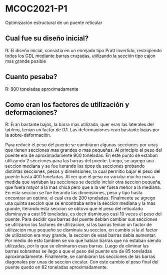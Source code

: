 # MCOC2021-P1
Optimización estructural de un puente reticular


## Cual fue su diseño inicial?
R: El diseño inicial, consistia en un enrejado tipo Pratt invertido, restrigiendo todos los GDL mediante barras cruzadas,
utilizando la sección tipo cajon mas grande posible


## Cuanto pesaba?
R: 800 toneladas aproximadamente


## Como eran los factores de utilización y deformaciones?
R: Eran bastante bajos, la barra mas utilizada, quer eran las laterales del tablero, tenian un factor de 0.1.
Las deformaciones eran bastante bajas por la sobre-deformación.


Para reducir el peso del puente se cambiaron algunas secciones por unas que tienen secciones mas grandes o mas pequeñas.
Al principio el peso del puente era de aproximadamente 900 toneladas. En este punto se estaban utilizando 2 secciones para las barras del puente. Luego, se agrego una seccion mediana y se fue iterando los tipos de secciones probando distintas secciones, pesos y dimensiones, la cual permitio bajar el peso del puente hasta 400 toneladas.
Al ver que el peso no variaba mucho mas a medida que variaban las secciones se decidio incluir otra seccion pequeña, que fuera mayor a la mas chica pero que a la ver fuera menor a la mediana. En esta seccion se fue iterando las dimensiones, peso y tipo hasta encontrar un optimo, el cual era de 200 toneladas.
Finalmente se agrego una quinta seccion que se encontraba entre la seccion mediana y la mas grande, iterando esta seccion se obtuvo que el peso del reticulado disminuyo a casi 95 toneladas, es decir disminuyo casi 10 veces el peso del puente.
Para decidir que barras del puente debian cambiar sus secciones se utilizaron los factores de utilizacion, si las barras tenian un factor de utilizacion muy pequeño se disminuia su seccion, en cambio si la el factor de utilizacion era muy grande, la seccion de esas barras debia aumentar. Por medio de esto tambien se vio que habian barras que no estaban siendo utilizadas, por lo que se eliminaron esas barras.
Luego de eliminar las barras sobrantes se llego a que el peso del puente era de 85 toneladas aproximadamente. Finalmente, se cambiaron las secciones de las barras diagonales por unas de seccion circular. Con este cambio el peso final del puente quedo en 82 toneladas aproximadamente.

